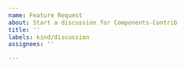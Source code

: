 ```yaml
---
name: Feature Request
about: Start a discussion for Components-Contrib
title: ''
labels: kind/discussion
assignees: ''

---
```

